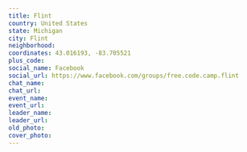 ```yaml
---
title: Flint
country: United States
state: Michigan
city: Flint
neighborhood: 
coordinates: 43.016193, -83.705521
plus_code:
social_name: Facebook
social_url: https://www.facebook.com/groups/free.code.camp.flint
chat_name:
chat_url:
event_name:
event_url:
leader_name:
leader_url:
old_photo: 
cover_photo:
---
```

